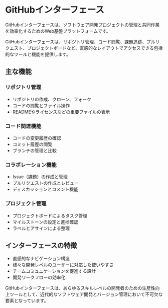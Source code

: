 # GitHubインターフェース

GitHubインターフェースは、ソフトウェア開発プロジェクトの管理と共同作業を効率化するためのWeb基盤プラットフォームです。

GitHubインターフェースは、リポジトリ管理、コード閲覧、課題追跡、プルリクエスト、プロジェクトボードなど、直感的なレイアウトでアクセスできる包括的なツールと機能を提供します。

## 主な機能

### リポジトリ管理
- リポジトリの作成、クローン、フォーク
- コードの閲覧とファイル操作
- READMEやライセンスなどの重要ファイルの表示

### コード関連機能
- コードの変更履歴の確認
- コミット履歴の閲覧
- ブランチの管理と比較

### コラボレーション機能
- Issue（課題）の作成と管理
- プルリクエストの作成とレビュー
- ディスカッションとコメント機能

### プロジェクト管理
- プロジェクトボードによるタスク管理
- マイルストーンの設定と進捗確認
- ラベルとアサインによる整理

## インターフェースの特徴

- 直感的なナビゲーション構造
- 様々な開発レベルのユーザーに対応した使いやすさ
- チームコミュニケーションを促進する設計
- 開発ワークフローの効率化

GitHubインターフェースは、あらゆるスキルレベルの開発者のための生産性向上ツールとして、近代的なソフトウェア開発とバージョン管理において不可欠な要素となっています。
